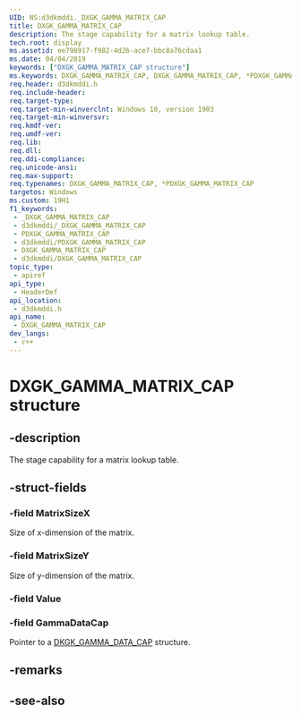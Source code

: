 ```yaml
---
UID: NS:d3dkmddi._DXGK_GAMMA_MATRIX_CAP
title: DXGK_GAMMA_MATRIX_CAP
description: The stage capability for a matrix lookup table.
tech.root: display
ms.assetid: ee798917-f982-4d26-ace7-bbc8a76cdaa1
ms.date: 04/04/2019
keywords: ["DXGK_GAMMA_MATRIX_CAP structure"]
ms.keywords: DXGK_GAMMA_MATRIX_CAP, DXGK_GAMMA_MATRIX_CAP, *PDXGK_GAMMA_MATRIX_CAP,
req.header: d3dkmddi.h
req.include-header: 
req.target-type: 
req.target-min-winverclnt: Windows 10, version 1903
req.target-min-winversvr: 
req.kmdf-ver: 
req.umdf-ver: 
req.lib: 
req.dll: 
req.ddi-compliance: 
req.unicode-ansi: 
req.max-support: 
req.typenames: DXGK_GAMMA_MATRIX_CAP, *PDXGK_GAMMA_MATRIX_CAP
targetos: Windows
ms.custom: 19H1
f1_keywords:
 - _DXGK_GAMMA_MATRIX_CAP
 - d3dkmddi/_DXGK_GAMMA_MATRIX_CAP
 - PDXGK_GAMMA_MATRIX_CAP
 - d3dkmddi/PDXGK_GAMMA_MATRIX_CAP
 - DXGK_GAMMA_MATRIX_CAP
 - d3dkmddi/DXGK_GAMMA_MATRIX_CAP
topic_type:
 - apiref
api_type:
 - HeaderDef
api_location:
 - d3dkmddi.h
api_name:
 - DXGK_GAMMA_MATRIX_CAP
dev_langs:
 - c++
---
```


# DXGK_GAMMA_MATRIX_CAP structure


## -description

The stage capability for a matrix lookup table.

## -struct-fields

### -field MatrixSizeX

Size of x-dimension of the matrix.

### -field MatrixSizeY

Size of y-dimension of the matrix.

### -field Value

### -field GammaDataCap

 
Pointer to a [DKGK_GAMMA_DATA_CAP](ns-d3dkmddi-dkgk_gamma_data_cap.md) structure.

## -remarks

## -see-also

